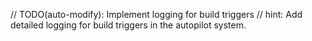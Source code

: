// TODO(auto-modify): Implement logging for build triggers
// hint: Add detailed logging for build triggers in the autopilot system.
